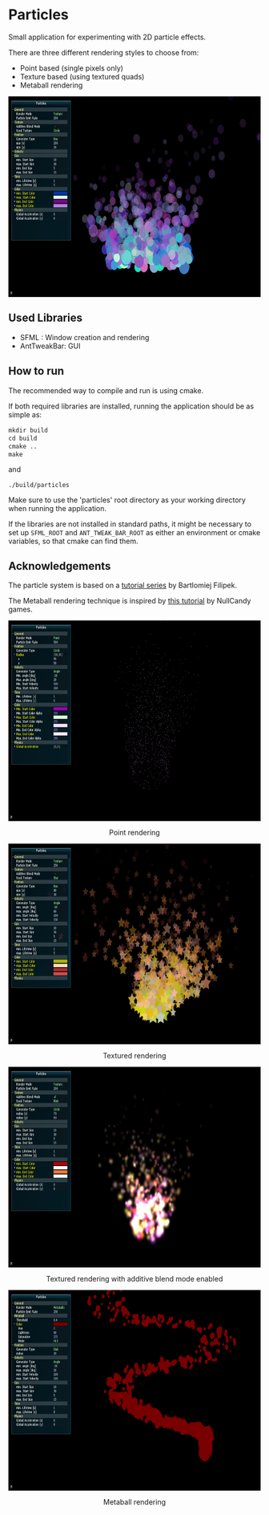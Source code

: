 # Particles
Small application for experimenting with 2D particle effects.

There are three different rendering styles to choose from:
* Point based (single pixels only)
* Texture based (using textured quads)
* Metaball rendering

<img src="screenshots/screenshot1.png" align="center" height="400" >

## Used Libraries

* SFML : Window creation and rendering
* AntTweakBar: GUI

## How to run

The recommended way to compile and run is using cmake.

If both required libraries are installed, running the application should be as simple as:
```
mkdir build
cd build
cmake ..
make
```
and
```
./build/particles
```
Make sure to use the 'particles' root directory as your working directory when running the application.

If the libraries are not installed in standard paths, it might be necessary to set up `SFML_ROOT` and `ANT_TWEAK_BAR_ROOT` as either an environment or cmake variables, so that cmake can find them.

## Acknowledgements

The particle system is based on a [tutorial series](http://www.bfilipek.com/2014/03/three-particle-effects.html) by Bartlomiej Filipek.

The Metaball rendering technique is inspired by [this tutorial](http://nullcandy.com/2d-metaballs-in-xna/) by NullCandy games.

<img src="screenshots/screenshot5.png" align="center" height="400" >
<p align="center">Point rendering</p>

<img src="screenshots/screenshot3.png" align="center" height="400" >
<p align="center">Textured rendering</p>

<img src="screenshots/screenshot2.png" align="center" height="400" >
<p align="center">Textured rendering with additive blend mode enabled</p>

<img src="screenshots/screenshot4.png" align="center" height="400" >
<p align="center">Metaball rendering</p>
